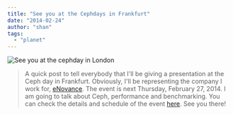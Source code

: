 ```yaml
---
title: "See you at the Cephdays in Frankfurt"
date: "2014-02-24"
author: "shan"
tags: 
  - "planet"
---
```


![See you at the cephday in London](http://sebastien-han.fr/images/cephday.png)

> A quick post to tell everybody that I'll be giving a presentation at the Ceph day in Frankfurt. Obviously, I'll be representing the company I work for, [eNovance](http://www.enovance.com/). The event is next Thursday, February 27, 2014. I am going to talk about Ceph, performance and benchmarking. You can check the details and schedule of the event [here](https://www.eventbrite.com/e/ceph-day-frankfurt-tickets-10173269523). See you there!
